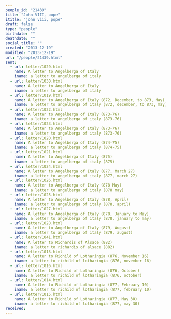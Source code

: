 ```yaml
---
people_id: "21439"
title: "John VIII, pope"
ititle: "john viii, pope"
draft: false
type: "people"
birthdate: ""
deathdate: ""
social_title: ""
created: "2013-12-19"
modified: "2013-12-19"
url: "/people/21439.html"
sent:
  - url: letter/1029.html
    name: A letter to Angelberga of Italy
    iname: a letter to angelberga of italy
  - url: letter/1030.html
    name: A letter to Angelberga of Italy
    iname: a letter to angelberga of italy
  - url: letter/1019.html
    name: A letter to Angelberga of Italy (872, December, to 873, May)
    iname: a letter to angelberga of italy (872, december, to 873, may)
  - url: letter/1022.html
    name: A letter to Angelberga of Italy (873-76)
    iname: a letter to angelberga of italy (873-76)
  - url: letter/1023.html
    name: A letter to Angelberga of Italy (873-76)
    iname: a letter to angelberga of italy (873-76)
  - url: letter/1020.html
    name: A letter to Angelberga of Italy (874-75)
    iname: a letter to angelberga of italy (874-75)
  - url: letter/1021.html
    name: A letter to Angelberga of Italy (875)
    iname: a letter to angelberga of italy (875)
  - url: letter/1024.html
    name: A letter to Angelberga of Italy (877, March 27)
    iname: a letter to angelberga of italy (877, march 27)
  - url: letter/1026.html
    name: A letter to Angelberga of Italy (878 May)
    iname: a letter to angelberga of italy (878 may)
  - url: letter/1025.html
    name: A letter to Angelberga of Italy (878, April)
    iname: a letter to angelberga of italy (878, april)
  - url: letter/1027.html
    name: A letter to Angelberga of Italy (878, January to May)
    iname: a letter to angelberga of italy (878, january to may)
  - url: letter/1028.html
    name: A letter to Angelberga of Italy (879, August)
    iname: a letter to angelberga of italy (879, august)
  - url: letter/1041.html
    name: A letter to Richardis of Alsace (882)
    iname: a letter to richardis of alsace (882)
  - url: letter/1013.html
    name: A letter to Richild of Lotharingia (876, November 16)
    iname: a letter to richild of lotharingia (876, november 16)
  - url: letter/1016.html
    name: A letter to Richild of Lotharingia (876, October)
    iname: a letter to richild of lotharingia (876, october)
  - url: letter/1014.html
    name: A letter to Richild of Lotharingia (877, February 10)
    iname: a letter to richild of lotharingia (877, february 10)
  - url: letter/1015.html
    name: A letter to Richild of Lotharingia (877, May 30)
    iname: a letter to richild of lotharingia (877, may 30)
received:
---
```

